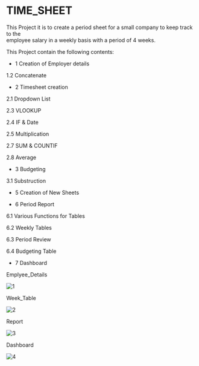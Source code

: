 # TIME_SHEET

This Project it is to create a period sheet for a small company to keep track to the  
employee salary in a weekly basis with a period of 4 weeks.

This Project contain the following contents: 

- 1 Creation of Employer details

1.2 Concatenate

- 2 Timesheet creation

2.1 Dropdown List

2.3 VLOOKUP

2.4 IF & Date

2.5 Multiplication 

2.7 SUM & COUNTIF

2.8 Average

- 3 Budgeting 

3.1 Substruction

- 5 Creation of New Sheets

- 6 Period Report

6.1 Various Functions for Tables

6.2 Weekly Tables

6.3 Period Review

6.4 Budgeting Table

- 7 Dashboard


Emplyee_Details

![1](https://user-images.githubusercontent.com/116674419/221737700-41872d64-ff3d-4c17-8222-ab93a622055b.png)

Week_Table

![2](https://user-images.githubusercontent.com/116674419/221737960-a08313c1-26f2-4523-a19b-4b37305ab47c.png)

Report

![3](https://user-images.githubusercontent.com/116674419/221738072-e97fdebd-aa83-4384-9a81-818168d425fb.png)


Dashboard

![4](https://user-images.githubusercontent.com/116674419/221738142-474316a7-cd94-4f00-9399-22da9076d50a.png)

